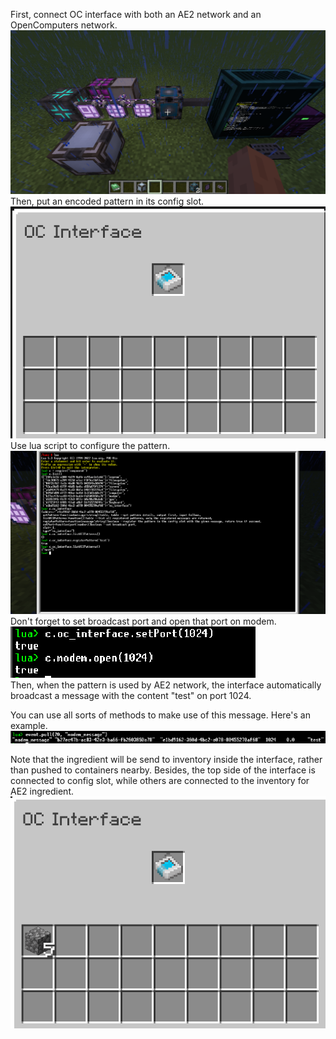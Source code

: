 First, connect OC interface with both an AE2 network and an OpenComputers network.  
![](./1.png)  
Then, put an encoded pattern in its config slot.  
![](./2.png)  
Use lua script to configure the pattern.  
![](./3.png)  
Don't forget to set broadcast port and open that port on modem.  
![](./4.png)  
Then, when the pattern is used by AE2 network, the interface automatically broadcast a
message with the content "test" on port 1024.  

You can use all sorts of methods to make use of this message. Here's an example.
![](./5.png)  

Note that the ingredient will be send to inventory inside the interface, rather than pushed
to containers nearby. Besides, the top side of the interface is connected to config slot, while
others are connected to the inventory for AE2 ingredient.
![](./6.png)
